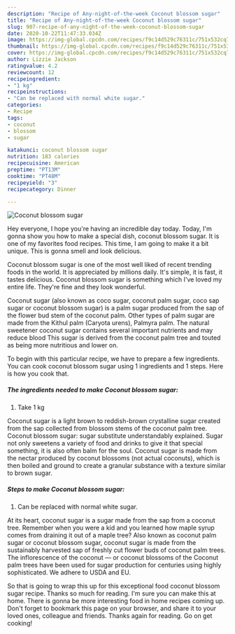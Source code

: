 ```yaml
---
description: "Recipe of Any-night-of-the-week Coconut blossom sugar"
title: "Recipe of Any-night-of-the-week Coconut blossom sugar"
slug: 907-recipe-of-any-night-of-the-week-coconut-blossom-sugar
date: 2020-10-22T11:47:33.034Z
image: https://img-global.cpcdn.com/recipes/f9c14d529c76311c/751x532cq70/coconut-blossom-sugar-recipe-main-photo.jpg
thumbnail: https://img-global.cpcdn.com/recipes/f9c14d529c76311c/751x532cq70/coconut-blossom-sugar-recipe-main-photo.jpg
cover: https://img-global.cpcdn.com/recipes/f9c14d529c76311c/751x532cq70/coconut-blossom-sugar-recipe-main-photo.jpg
author: Lizzie Jackson
ratingvalue: 4.2
reviewcount: 12
recipeingredient:
- "1 kg"
recipeinstructions:
- "Can be replaced with normal white sugar."
categories:
- Recipe
tags:
- coconut
- blossom
- sugar

katakunci: coconut blossom sugar 
nutrition: 183 calories
recipecuisine: American
preptime: "PT13M"
cooktime: "PT48M"
recipeyield: "3"
recipecategory: Dinner

---
```



![Coconut blossom sugar](https://img-global.cpcdn.com/recipes/f9c14d529c76311c/751x532cq70/coconut-blossom-sugar-recipe-main-photo.jpg)

Hey everyone, I hope you're having an incredible day today. Today, I'm gonna show you how to make a special dish, coconut blossom sugar. It is one of my favorites food recipes. This time, I am going to make it a bit unique. This is gonna smell and look delicious.

Coconut blossom sugar is one of the most well liked of recent trending foods in the world. It is appreciated by millions daily. It's simple, it is fast, it tastes delicious. Coconut blossom sugar is something which I've loved my entire life. They're fine and they look wonderful.

Coconut sugar (also known as coco sugar, coconut palm sugar, coco sap sugar or coconut blossom sugar) is a palm sugar produced from the sap of the flower bud stem of the coconut palm. Other types of palm sugar are made from the Kithul palm (Caryota urens), Palmyra palm. The natural sweetener coconut sugar contains several important nutrients and may reduce blood This sugar is derived from the coconut palm tree and touted as being more nutritious and lower on.


To begin with this particular recipe, we have to prepare a few ingredients. You can cook coconut blossom sugar using 1 ingredients and 1 steps. Here is how you cook that.

<!--inarticleads1-->

##### The ingredients needed to make Coconut blossom sugar:

1. Take 1 kg


Coconut sugar is a light brown to reddish-brown crystalline sugar created from the sap collected from blossom stems of the coconut palm tree. Coconut blossom sugar: sugar substitute understandably explained. Sugar not only sweetens a variety of food and drinks to give it that special something, it is also often balm for the soul. Coconut sugar is made from the nectar produced by coconut blossoms (not actual coconuts), which is then boiled and ground to create a granular substance with a texture similar to brown sugar. 

<!--inarticleads2-->

##### Steps to make Coconut blossom sugar:

1. Can be replaced with normal white sugar.


At its heart, coconut sugar is a sugar made from the sap from a coconut tree. Remember when you were a kid and you learned how maple syrup comes from draining it out of a maple tree? Also known as coconut palm sugar or coconut blossom sugar, coconut sugar is made from the sustainably harvested sap of freshly cut flower buds of coconut palm trees. The inflorescence of the coconut — or coconut blossoms of the Coconut palm trees have been used for sugar production for centuries using highly sophisticated. We adhere to USDA and EU. 

So that is going to wrap this up for this exceptional food coconut blossom sugar recipe. Thanks so much for reading. I'm sure you can make this at home. There is gonna be more interesting food in home recipes coming up. Don't forget to bookmark this page on your browser, and share it to your loved ones, colleague and friends. Thanks again for reading. Go on get cooking!
